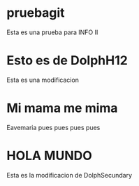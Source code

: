 # pruebagit
Esta es una prueba para INFO II

# Esto es de DolphH12
Esta es una modificacion

# Mi mama me mima
Eavemaria pues pues pues pues

# HOLA MUNDO
Esta es la modificacion de DolphSecundary
